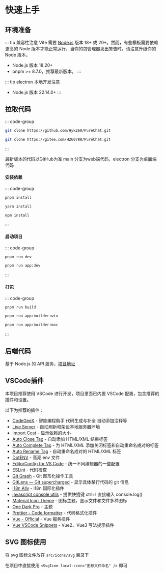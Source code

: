 # 快速上手

## 环境准备

::: tip 兼容性注意
Vite 需要 [Node.js](https://nodejs.org/en/) 版本 18+ 或 20+。然而，有些模板需要依赖更高的 Node 版本才能正常运行，当你的包管理器发出警告时，请注意升级你的 Node 版本。

 - Node.js 版本 18.20+
 - pnpm >= 8.7.0，推荐最新版本。
:::

::: tip electron 本地开发注意
  - Node.js 版本 22.14.0+
:::

## 拉取代码

::: code-group

```bash [GitHub]
git clone https://github.com/Hyk260/PureChat.git
```

```bash [Gitee]
git clone https://gitee.com/H260788/PureChat.git
```

:::

<Callout type='warning'>
  最新版本的代码以GitHub为准
</Callout>

<Callout type='tip'>
  main 分支为web端代码，electron 分支为桌面端代码
</Callout>

#### 安装依赖

::: code-group

```bash [pnpm]
pnpm install
```

```bash [yarn]
yarn install
```

```bash [npm]
npm install 
```

:::

#### 启动项目

::: code-group

```bash [web]
pnpm run dev
```

```bash [electron]
pnpm run app:dev
```

:::

#### 打包

::: code-group

```bash [web]
pnpm run build
```

```bash [window]
pnpm run app:builder:win
```

```bash [mac]
pnpm run app:builder:mac
```

:::

## 后端代码 
基于 Node.js 的 API 服务，[项目地址](https://github.com/Hyk260/pure-backend)

## VSCode插件

本项目推荐使用 VSCode 进行开发，项目里面已内置 VSCode 配置，包含推荐的插件和设置。

以下为推荐的插件：
- [CodeGeeX](https://marketplace.visualstudio.com/items?itemName=aminer.codegeex) - 智能编程助手 代码生成与补全 自动添加注释等
- [Live Server](https://marketplace.visualstudio.com/items?itemName=ritwickdey.LiveServer) - 自动刷新和架设本地服务器环境
- [Import Cost](https://marketplace.visualstudio.com/items?itemName=wix.vscode-import-cost) - 显示依赖的大小
- [Auto Close Tag](https://marketplace.visualstudio.com/items?itemName=formulahendry.auto-close-tag) - 自动添加 HTML/XML 结束标签
- [Auto Complete Tag](https://marketplace.visualstudio.com/items?itemName=formulahendry.auto-complete-tag) - 为 HTML/XML 添加关闭标签和自动重命名成对的标签
- [Auto Rename Tag](https://marketplace.visualstudio.com/items?itemName=formulahendry.auto-rename-tag) - 自动重命名成对的 HTML/XML 标签
- [DotENV](https://marketplace.visualstudio.com/items?itemName=mikestead.dotenv) - 高亮.env 文件
- [EditorConfig for VS Code](https://marketplace.visualstudio.com/items?itemName=EditorConfig.EditorConfig) - 统一不同编辑器的一些配置
- [ESLint](https://marketplace.visualstudio.com/items?itemName=dbaeumer.vscode-eslint) - 代码检查
- [Git Graph](https://marketplace.visualstudio.com/items?itemName=mhutchie.git-graph) - Git 图形化操作工具
- [GitLens — Git supercharged](https://marketplace.visualstudio.com/items?itemName=eamodio.gitlens) - 显示具体某行代码的 git 信息
- [i18n Ally](https://marketplace.visualstudio.com/items?itemName=Lokalise.i18n-ally) - i18n 国际化插件
- [javascript console utils](https://marketplace.visualstudio.com/items?itemName=whtouche.vscode-js-console-utils) - 提供快捷键 ctrl+l 直接输入 console.log()
- [Material Icon Theme](https://marketplace.visualstudio.com/items?itemName=PKief.material-icon-theme) - 图标主题，显示文件和文件多种图标
- [One Dark Pro](https://marketplace.visualstudio.com/items?itemName=zhuangtongfa.Material-theme) - 主题
- [Prettier - Code formatter](https://marketplace.visualstudio.com/items?itemName=esbenp.prettier-vscode) - 代码格式化插件
- [Vue - Official](https://marketplace.visualstudio.com/items?itemName=Vue.volar) - Vue 服务插件
- [Vue VSCode Snippets](https://marketplace.visualstudio.com/items?itemName=sdras.vue-vscode-snippets) - Vue2、Vue3 写法提示插件

## SVG 图标使用

将 svg 图标文件放在 `src/icons/svg` 目录下

在项目中直接使用 `<SvgIcon local-icon="图标文件命名" />` 即可
